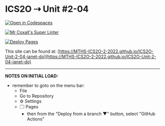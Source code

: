# ICS2O ⇢ Unit #2-04

[![Open in Codespaces](https://classroom.github.com/assets/launch-codespace-f4981d0f882b2a3f0472912d15f9806d57e124e0fc890972558857b51b24a6f9.svg)](https://classroom.github.com/open-in-codespaces?assignment_repo_id=10592583)

[![Mr Coxall's Super Linter](https://github.com/MTHS-ICS2O-2-2022/ICS2O-Unit-2-04-janet-do/workflows/Mr%20Coxall's%20Super%20Linter/badge.svg)](https://github.com/MTHS-ICS2O-2-2022/ICS2O-Unit-2-04-janet-do/actions)

[![Deploy Pages](https://github.com/MTHS-ICS2O-2-2022/ICS2O-Unit-2-04-janet-do/workflows/Deploy%20Pages/badge.svg)](https://github.com/MTHS-ICS2O-2-2022/ICS2O-Unit-2-04-janet-do/actions)

This site can be found at: [https://MTHS-ICS2O-2-2022.github.io/ICS2O-Unit-2-04-janet-do](https://MTHS-ICS2O-2-2022.github.io/ICS2O-Unit-2-04-janet-do)

---

**NOTES ON INITIAL LOAD:**
- remember to goto on the menu bar:
  - File
  - Go to Repository
  - ⚙ Settings
  - 🗔 Pages
    - then from the "Deploy from a branch ▼" button, select "GitHub Actions"
